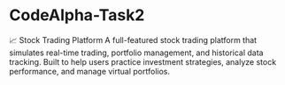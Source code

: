 # CodeAlpha-Task2
📈 Stock Trading Platform
A full-featured stock trading platform that simulates real-time trading, portfolio management, and historical data tracking. Built to help users practice investment strategies, analyze stock performance, and manage virtual portfolios.
